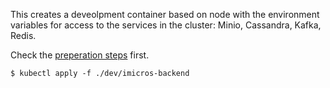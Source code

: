 This creates a deveolpment container based on node with the environment variables for access to the services in the cluster: Minio, Cassandra, Kafka, Redis.

Check the [preperation steps](preparation/readme.md) first.


```
$ kubectl apply -f ./dev/imicros-backend
```